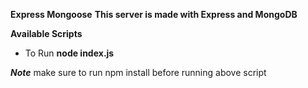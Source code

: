 **Express Mongoose**
**This server is made with Express and MongoDB**

**Available Scripts**

- To Run
**node index.js**

**_Note_**
make sure to run npm install before running above script

